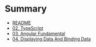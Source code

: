 # Summary


* [README](README.md)
* [02. TypeScript](LaporanJobsheet2.md)
* [03. Angular Fundamental](LaporanJobsheet3.md)
* [04. Displaying Data And Binding Data](LaporanJobsheet4.md)

